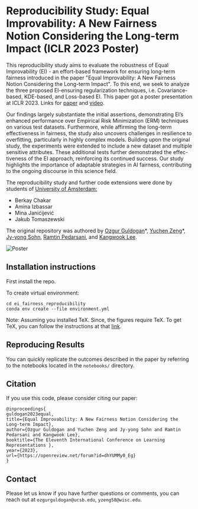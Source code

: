 # Reproducibility Study: Equal Improvability: A New Fairness Notion Considering the Long-term Impact (ICLR 2023 Poster)

This reproducibility study aims to evaluate the robustness of Equal Improvability (EI) - an effort-based framework for ensuring long-term fairness introduced in the paper "Equal Improvability: A New Fairness Notion Considering the Long-term Impact". To this end, we seek to analyze the three proposed EI-ensuring regularization techniques, i.e. Covariance-based, KDE-based, and Loss-based EI. This paper got a poster presentation at ICLR 2023.
Links for [paper](https://openreview.net/forum?id=dhYUMMy0_Eg) and [video](https://recorder-v3.slideslive.com/?share=80966&s=eb8caaef-2818-4e2e-b687-e8d5eac09800).

Our findings largely substantiate the initial assertions, demonstrating EI’s enhanced performance over Empirical Risk Minimization (ERM) techniques on various test datasets. Furthermore, while affirming the long-term effectiveness in fairness, the study also uncovers challenges in resilience to overfitting, particularly in highly complex models.
Building upon the original study, the experiments were extended to include a new dataset and multiple sensitive attributes. These additional tests further demonstrated the effec- tiveness of the EI approach, reinforcing its continued success. Our study highlights the importance of adaptable strategies in AI fairness, contributing to the ongoing discourse in this science field.

The reproducibility study and further code extensions were done by students of [University of Amsterdam:](https://www.uva.nl/)

- Berkay Chakar
- Amina Izbassar
- Mina Janićijević
- Jakub Tomaszewski

The original repository was authored by [Ozgur Guldogan](https://guldoganozgur.github.io)\*, [Yuchen Zeng](https://yzeng58.github.io/zyc_cv/)\*, [Jy-yong Sohn](https://itml.yonsei.ac.kr/professor), [Ramtin Pedarsani](https://web.ece.ucsb.edu/~ramtin/), and [Kangwook Lee](https://kangwooklee.com).

![Poster](poster.png)

## Installation instructions

First install the repo.

To create virtual environment:

```shell
cd ei_fairness_reproducibility
conda env create --file environment.yml
```

Note: Assuming you installed TeX. Since, the figures require TeX. To get TeX, you can follow the instructions at that [link](https://www.latex-project.org/get/).

## Reproducing Results

You can quickly replicate the outcomes described in the paper by referring to the notebooks located in the `notebooks/` directory.

## Citation

If you use this code, please consider citing our paper:

```
@inproceedings{
guldogan2023equal,
title={Equal Improvability: A New Fairness Notion Considering the Long-term Impact},
author={Ozgur Guldogan and Yuchen Zeng and Jy-yong Sohn and Ramtin Pedarsani and Kangwook Lee},
booktitle={The Eleventh International Conference on Learning Representations },
year={2023},
url={https://openreview.net/forum?id=dhYUMMy0_Eg}
}
```

## Contact

Please let us know if you have further questions or comments, you can reach out at `ozgurguldogan@ucsb.edu`, `yzeng58@wisc.edu`.
